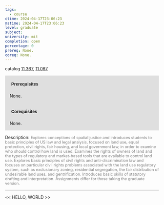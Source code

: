 ```yaml
---
tags:
  - course
ctime: 2024-04-17T23:06:23
mstime: 2024-04-17T23:06:23
level: graduate
subject: 
university: mit
completion: open
percentage: 0
prereq: None.
coreq: None.
---
```


catalog [11.367](http://student.mit.edu/catalog/m11c.html#11.367), [11.067](http://student.mit.edu/catalog/m11a.html#11.067)

<span style="display: block; padding: 15px; background-color: rgb(100, 100, 100, 0.2);"><font id="m_prereq554_0" style="display: block; font-family: Arial, sans-serif; font-weight: bold; padding: 5px">Prerequisites</font><br><span id="prereq554_0">None.</span></span>
<span style="display: block; padding: 15px; background-color: rgb(100, 100, 100, 0.2);"><font id="m_coreq554_0" style="display: block; font-family: Arial, sans-serif; font-weight: bold; padding: 5px">Corequisites</font><br><span id="coreq554_0">None.</span></span>

<font style="">Description:</font>
<font style="color: grey; font-size: 0.8rem;">Explores conceptions of spatial justice and introduces students to basic principles of US law and legal analysis, focused on land use, equal protection, civil rights, fair housing, and local government law, in order to examine who should control how land is used. Examines the rights of owners of land and the types of regulatory and market-based tools that are available to control land use. Explores basic principles of civil rights and anti-discrimination law and focuses on particular civil rights problems associated with the land use regulatory system, such as exclusionary zoning, residential segregation, the fair distribution of undesirable land uses, and gentrification. Introduces basic skills of statutory drafting and interpretation. Assignments differ for those taking the graduate version.</font>



---

<< HELLO, WORLD >>
